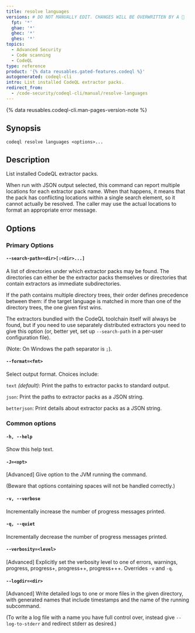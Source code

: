 ```yaml
---
title: resolve languages
versions: # DO NOT MANUALLY EDIT. CHANGES WILL BE OVERWRITTEN BY A 🤖
  fpt: '*'
  ghae: '*'
  ghec: '*'
  ghes: '*'
topics:
  - Advanced Security
  - Code scanning
  - CodeQL
type: reference
product: '{% data reusables.gated-features.codeql %}'
autogenerated: codeql-cli
intro: List installed CodeQL extractor packs.
redirect_from:
  - /code-security/codeql-cli/manual/resolve-languages
---
```



<!-- Content after this section is automatically generated -->

{% data reusables.codeql-cli.man-pages-version-note %}

## Synopsis

```shell copy
codeql resolve languages <options>...
```

## Description

List installed CodeQL extractor packs.

When run with JSON output selected, this command can report multiple
locations for each extractor pack name. When that happens, it means that
the pack has conflicting locations within a single search element, so it
cannot actually be resolved. The caller may use the actual locations to
format an appropriate error message.

## Options

### Primary Options

#### `--search-path=<dir>[:<dir>...]`

A list of directories under which extractor packs may be found. The
directories can either be the extractor packs themselves or directories
that contain extractors as immediate subdirectories.

If the path contains multiple directory trees, their order defines
precedence between them: if the target language is matched in more than
one of the directory trees, the one given first wins.

The extractors bundled with the CodeQL toolchain itself will always be
found, but if you need to use separately distributed extractors you need
to give this option (or, better yet, set up `--search-path` in a
per-user configuration file).

(Note: On Windows the path separator is `;`).

#### `--format=<fmt>`

Select output format. Choices include:

`text` _(default)_: Print the paths to extractor packs to standard
output.

`json`: Print the paths to extractor packs as a JSON string.

`betterjson`: Print details about extractor packs as a JSON string.

### Common options

#### `-h, --help`

Show this help text.

#### `-J=<opt>`

\[Advanced] Give option to the JVM running the command.

(Beware that options containing spaces will not be handled correctly.)

#### `-v, --verbose`

Incrementally increase the number of progress messages printed.

#### `-q, --quiet`

Incrementally decrease the number of progress messages printed.

#### `--verbosity=<level>`

\[Advanced] Explicitly set the verbosity level to one of errors,
warnings, progress, progress+, progress++, progress+++. Overrides `-v`
and `-q`.

#### `--logdir=<dir>`

\[Advanced] Write detailed logs to one or more files in the given
directory, with generated names that include timestamps and the name of
the running subcommand.

(To write a log file with a name you have full control over, instead
give `--log-to-stderr` and redirect stderr as desired.)
